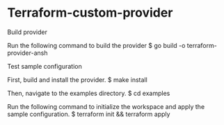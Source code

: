 # Terraform-custom-provider

Build provider

Run the following command to build the provider
$ go build -o terraform-provider-ansh

Test sample configuration

First, build and install the provider.
$ make install

Then, navigate to the examples directory.
$ cd examples

Run the following command to initialize the workspace and apply the sample configuration.
$ terraform init && terraform apply
